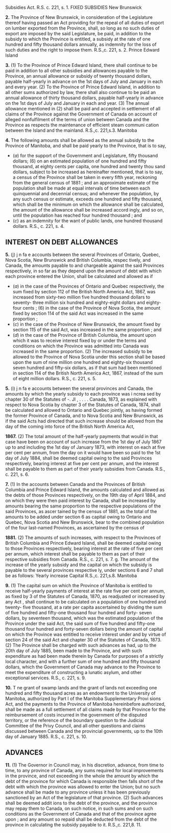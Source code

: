 Subsidies Act. R.S. c. 221, s. 1.
FIXED SUBSIDIES
New Brunswick

**2.** The Province of New Brunswick, in
consideration of the Legislature thereof
having passed an Act providing for the repeal
of all duties of export on lumber exported
from the Province, shall, so long as no such
duties of export are imposed by the said
Legislature, be paid, in addition to the
subsidy to which the Province is entitled, a
subsidy at the rate of one hundred and fifty
thousand dollars annually, as indemnity for
the loss of such duties and the right to impose
them. R.S.,c. 221, s. 2.
Prince Edward Island

**3.** (1) To the Province of Prince Edward
Island, there shall continue to be paid in
addition to all other subsidies and allowances
payable to the Province, an annual allowance
or subsidy of twenty thousand dollars, payable
half-yearly in advance on the 1st days of July
and January in each and every year.
(2) To the Province of Prince Edward
Island, in addition to all other sums authorized
by law, there shall also continue to be paid
an annual allowance of thirty thousand
dollars, payable half-yearly in advance on
the 1st days of July and January in each and
year.
(3) The annual allowance mentioned in
(2) shall be paid and accepted in
settlement of all claims of the Province
against the Government of Canada on account
of alleged nonfulfilment of the terms of union
between Canada and the Province as respects
the maintenance of efficient steam communi
cation between the Island and the mainland.
R.S.,c. 221,s.3.
Manitoba

**4.** The following amounts shall be allowed
as the annual subsidy to the Province of
Manitoba, and shall be paid yearly to the
Province, that is to say,
  * (_a_) for the support of the Government and
Legislature, fifty thousand dollars;
(6) on an estimated population of one
hundred and fifty thousand, at eighty cents
per capita, one hundred and twenty thou
sand dollars, subject to be increased as
hereinafter mentioned, that is to say, a
census of the Province shall be taken in
every fifth year, reckoning from the general
census of 1881 ; and an approximate estimate
of the population shall be made at equal
intervals of time between each quinquennial
and decennial census; and whenever the
population, by any such census or estimate,
exceeds one hundred and fifty thousand,
which shall be the minimum on which the
allowance shall be calculated, the amount
of the allowance shall be increased accord
ingly, and so on, until the population has
reached four hundred thousand ; and
  * (_c_) as an indemnity for the want of public
lands, one hundred thousand dollars. R.S.,
c. 221, s. 4.

## INTEREST ON DEBT ALLOWANCES

**5.** (j) j n fa e accounts between the several
Provinces of Ontario, Quebec, Nova Scotia,
New Brunswick and British Columbia, respec
tively, and Canada, the amounts payable to
and chargeable against the said Provinces
respectively, in so far as they depend upon
the amount of debt with which each province
entered the Union, shall be calculated and
allowed as if
  * (_a_) in the case of the Provinces of Ontario
and Quebec respectively, the sum fixed by
section 112 of the British North America Act,
1867, was increased from sixty-two million
five hundred thousand dollars to seventy-
three million six hundred and eighty-eight
dollars and eighty-four cents ;
(6) in the case of the Province of Nova
Scotia, the amount fixed by section 114 of
the said Act was increased in the same
proportion ;
  * (_c_) in the case of the Province of New
Brunswick, the amount fixed by section 115
of the said Act, was increased in the same
proportion ; and
  * (_d_) in the case of the Province of British
Columbia, the amount upon which it was
to receive interest fixed by or under the
terms and conditions on which the Province
was admitted into Canada was increased in
the same proportion.
(2) The increased subsidy to be allowed to
the Province of Nova Scotia under this section
shall be based upon the sum of nine million
one hundred and eighty-six thousand seven
hundred and fifty-six dollars, as if that sum
had been mentioned in section 114 of the
British North America Act, 1867, instead of the
sum of eight million dollars. R.S., c. 221, s. 5.

**5.** (i) j n fa e accounts between the several
provinces and Canada, the amounts by which
the yearly subsidy to each province was
i ncrea sed by chapter 30 of the Statutes of
-.  Jl  , . . . .
Canada, 1873, as explained with respect to
Nova Scotia by chapter 3 of the Statutes of
Canada, 1874, shall be calculated and allowed
to Ontario and Quebec jointly, as having
formed the former Province of Canada, and
to Nova Scotia and New Brunswick, as if the
said Acts had directed that such increase
should be allowed from the day of the coming
into force of the British North America Act,

**1867.**
(2) The total amount of the half-yearly
payments that would in that case have been
on account of such increase from the
1st day of July 1867 up to and including the
1st day of January 1873, with interest on each
at five per cent per annum, from the day on
it would have been so paid to the 1st
day of July 1884, shall be deemed capital
owing to the said Provinces respectively,
bearing interest at five per cent per annum,
and the interest shall be payable to them as
part of their yearly subsidies from Canada.
R.S., c. 221, s. 6.

**7.** (1) In the accounts between Canada and
the Provinces of British Columbia and Prince
Edward Island, the amounts calculated and
allowed as the debts of those Provinces
respectively, on the 19th day of April 1884,
and on which they were then paid interest by
Canada, shall be increased by amounts
bearing the same proportion to the respective
populations of the said Provinces, as ascer
tained by the census of 1881, as the total of
the amounts to be added under section 6 as
capital owing to Ontario and Quebec, Nova
Scotia and New Brunswick, bear to the
combined population of the four last-named
Provinces, as ascertained by the census of

**1881.**
(2) The amounts of such increases, with
respect to the Provinces of British Columbia
and Prince Edward Island, shall be deemed
capital owing to those Provinces respectively,
bearing interest at the rate of five per cent
per annum, which interest shall be payable to
them as part of their respective subsidies from
Canada. R.S., c. 221, s. 7.
g. The amount of the increase of the yearly
subsidy and the capital on which the subsidy
is payable to the several provinces respective
ly, under sections 6 and 7 shall be as follows:
Yearly increase Capital
R.S.,c. 221,s.8.
Manitoba

**9.** (1) The capital sum on which the
Province of Manitoba is entitled to receive
half-yearly payments of interest at the rate
five per cent per annum, as fixed by
3 of the Statutes of Canada, 1870,
as readjusted or increased by any
Act , shall continue to be calculated
on a population of one hundred and twenty-
five thousand, at a rate per capita ascertained
by dividing the sum of five hundred and
fifty-one thousand four hundred and forty-
seven dollars, by seventeen thousand, which
was the estimated population of the Province
under the said Act, the said sum of five
hundred and fifty-one thousand four hundred
and forty-seven dollars being the amount of
capital on which the Province was entitled to
receive interest under and by virtue of section
24 of the said Act and chapter 30 of the
Statutes of Canada, 1873.
(2) The Province shall be charged with such
advances as had, up to the 20th day of July
1885, been made to the Province, and with
such expenditure as had been made therein
by Canada for purposes of a strictly local
character, and with a further sum of one
hundred and fifty thousand dollars, which
the Government of Canada may advance to
the Province to meet the expenditure of
constructing a lunatic asylum, and other
exceptional services. R.S., c. 221, s. 9.

**10.** T ne grant of swamp lands and the
grant of lands not exceeding one hundred
and fifty thousand acres as an endowment to
the University of Manitoba, authorized by
Part I of the Manitoba Supplementary Provi
sions Act, and the payments to the Province
of Manitoba hereinbefore authorized, shall be
made as a full settlement of all claims made
by that Province for the reimbursement of
costs incurred in the government of the
disputed territory, or the reference of the
boundary question to the Judicial Committee
of the Privy Council, and all other questions
and claims discussed between Canada and the
provincial governments, up to the 10th day
of January 1885. R.S., c. 221, s. 10.

## ADVANCES

**11.** (1) The Governor in Council may, in
his discretion, advance, from time to time, to
any province of Canada, any sums required
for local improvements in the province, and
not exceeding in the whole the amount by
which the debt of the province for which
Canada is responsible then falls short of the
debt with which the province was allowed to
enter the Union; but no such advance shall
be made to any province unless it has been
previously sanctioned by an Act of the
legislature of that province.
(2) Such advances shall be deemed addit ions
to the debt of the province, and the province
may repay them to Canada, on such notice,
in such sums and on such conditions as the
Government of Canada and that of the
province agree upon ; and any amount so
repaid shall be deducted from the debt of the
province in calculating the subsidy payable
to it. R.S.,c. 221,8. 11.
